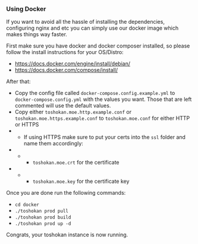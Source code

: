 ### Using Docker

If you want to avoid all the hassle of installing the dependencies, configuring nginx and etc you can simply use our docker image which makes things way faster.

First make sure you have docker and docker composer installed, so please follow the install instructions for your OS/Distro:
- https://docs.docker.com/engine/install/debian/
- https://docs.docker.com/compose/install/

After that:
- Copy the config file called `docker-compose.config.example.yml` to `docker-compose.config.yml` with the values you want. Those that are left commented will use the default values.
- Copy either `toshokan.moe.http.example.conf` or `toshokan.moe.https.example.conf` to `toshokan.moe.conf` for either HTTP or HTTPS
- - If using HTTPS make sure to put your certs into the `ssl` folder and name them accordingly:
- - - `toshokan.moe.crt` for the certificate
- - - `toshokan.moe.key` for the certificate key

Once you are done run the following commands:

- `cd docker`
- `./toshokan prod pull`
- `./toshokan prod build`
- `./toshokan prod up -d`

Congrats, your toshokan instance is now running.
